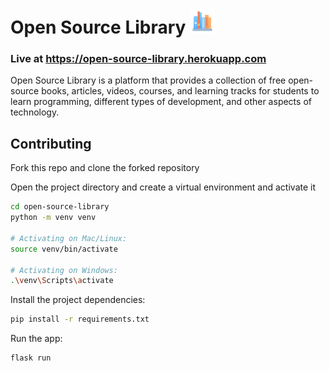 # Open Source Library <img src="https://github.com/ovezovs/open-source-library/blob/master/flask-app/static/images/library-new.png" alt="Open Source Library Logo" width="40" height="40">
### Live at https://open-source-library.herokuapp.com

Open Source Library is a platform that provides a collection of free open-source books, articles, videos, courses, and learning tracks for students to learn programming, different types of development, and other aspects of technology.

## Contributing
Fork this repo and clone the forked repository

Open the project directory and create a virtual environment and activate it
```bash
cd open-source-library
python -m venv venv

# Activating on Mac/Linux:
source venv/bin/activate

# Activating on Windows:
.\venv\Scripts\activate
```

Install the project dependencies:
```bash
pip install -r requirements.txt
```

Run the app:
```bash
flask run
```

